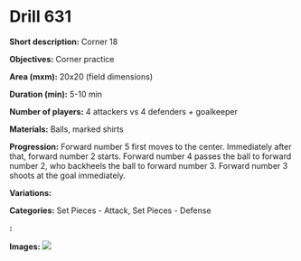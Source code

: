 # Drill 631

**Short description:**
Corner 18

**Objectives:**
Corner practice

**Area (mxm):**
20x20 (field dimensions)

**Duration (min):**
5-10 min

**Number of players:**
4 attackers vs 4 defenders + goalkeeper

**Materials:**
Balls, marked shirts

**Progression:**
Forward number 5 first moves to the center. Immediately after that, forward number 2 starts. Forward number 4 passes the ball to forward number 2, who backheels the ball to forward number 3. Forward number 3 shoots at the goal immediately.

**Variations:**


**Categories:**
Set Pieces - Attack, Set Pieces - Defense

**:**


**Images:**
![](https://www.coachingfutsal.com/\images\ece1ba28caf95f2746d6fb882ab284fbcae2f519f8b792a8d5a82219d098c9f45e0491bb76cacf02fed8fac4eca609bc5e1a883cc378fcc99835a2b7f841b8634eaff5ab86236.jpg)

